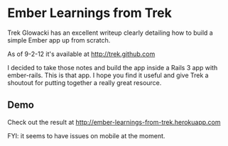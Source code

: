 # Ember Learnings from Trek

Trek Glowacki has an excellent writeup clearly detailing how to build a
simple Ember app up from scratch.

As of 9-2-12 it's available at http://trek.github.com

I decided to take those notes and build the app inside a Rails 3 app
with ember-rails. This is that app. I hope you find it useful and give
Trek a shoutout for putting together a really great resource.

## Demo

Check out the result at
http://ember-learnings-from-trek.herokuapp.com

FYI: it seems to have issues on mobile at the moment. 
